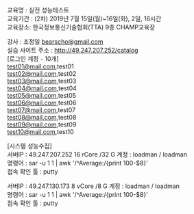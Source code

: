 교육명 : 실전 성능테스트  
교육기간 : (2차) 2019년 7월 15일(월)~16일(화), 2일, 16시간  
교육장소: 한국정보통신기술협회(TTA) 9층 CHAMP교육장  
  
강사 : 조정일 bearscho@gmail.com  
실습 사이트 주소 : http://49.247.207.252/catalog  
[로그인 계정 - 10개]  
test01@mail.com,test01  
test02@mail.com,test02  
test03@mail.com,test03  
test04@mail.com,test04  
test05@mail.com,test05  
test06@mail.com,test06  
test07@mail.com,test07  
test08@mail.com,test08  
test09@mail.com,test09  
test10@mail.com,test10  



[시스템 성능수집]  
서버IP : 49.247.207.252     16 rCore /32 G
계정 : loadman / loadman  
명령어 : sar -u 1 1 | awk '/^Average:/{print 100-$8}'  
접속 확인 툴 : putty  


서버IP : 49.247.130.173       8 vCore  /8 G
계정 : loadman / loadman  
명령어 : sar -u 1 1 | awk '/^Average:/{print 100-$8}'  
접속 확인 툴 : putty  
